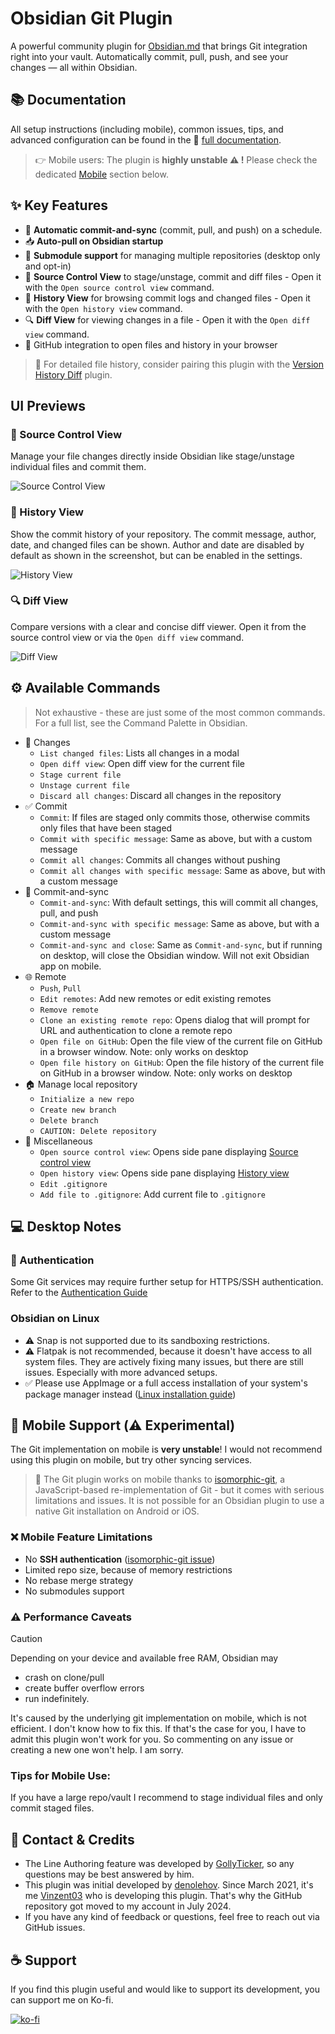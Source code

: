 # Obsidian Git Plugin

A powerful community plugin for [Obsidian.md](Obsidian.md) that brings Git integration right into your vault. Automatically commit, pull, push, and see your changes — all within Obsidian.

## 📚 Documentation

All setup instructions (including mobile), common issues, tips, and advanced configuration can be found in the 📖 [full documentation](https://publish.obsidian.md/git-doc).

> 👉 Mobile users: The plugin is **highly unstable ⚠️ !** Please check the dedicated [Mobile](#-mobile-support-%EF%B8%8F--experimental) section below.

## ✨ Key Features

- 🔁 **Automatic commit-and-sync** (commit, pull, and push) on a schedule.
- 📥 **Auto-pull on Obsidian startup**
- 📂 **Submodule support** for managing multiple repositories (desktop only and opt-in)
- 🔧 **Source Control View** to stage/unstage, commit and diff files - Open it with the `Open source control view` command.
- 📜 **History View** for browsing commit logs and changed files - Open it with the `Open history view` command.
- 🔍 **Diff View** for viewing changes in a file - Open it with the `Open diff view` command.
- 🔗 GitHub integration to open files and history in your browser

> 🧩 For detailed file history, consider pairing this plugin with the [Version History Diff](obsidian://show-plugin?id=obsidian-version-history-diff) plugin.

## UI Previews

### 🔧 Source Control View

Manage your file changes directly inside Obsidian like stage/unstage individual files and commit them.

![Source Control View](https://raw.githubusercontent.com/Vinzent03/obsidian-git/master/images/source-view.png)

### 📜 History View

Show the commit history of your repository. The commit message, author, date, and changed files can be shown. Author and date are disabled by default as shown in the screenshot, but can be enabled in the settings.

![History View](https://raw.githubusercontent.com/Vinzent03/obsidian-git/master/images/history-view.png)

### 🔍 Diff View 

Compare versions with a clear and concise diff viewer.
Open it from the source control view or via the `Open diff view` command.

![Diff View](https://raw.githubusercontent.com/Vinzent03/obsidian-git/master/images/diff-view.png)

## ⚙️ Available Commands
> Not exhaustive - these are just some of the most common commands. For a full list, see the Command Palette in Obsidian.

- 🔄 Changes
  - `List changed files`: Lists all changes in a modal
  - `Open diff view`: Open diff view for the current file
  - `Stage current file`
  - `Unstage current file`
  - `Discard all changes`: Discard all changes in the repository
- ✅ Commit
  - `Commit`: If files are staged only commits those, otherwise commits only files that have been staged
  - `Commit with specific message`: Same as above, but with a custom message
  - `Commit all changes`: Commits all changes without pushing
  - `Commit all changes with specific message`: Same as above, but with a custom message
- 🔀 Commit-and-sync
  - `Commit-and-sync`: With default settings, this will commit all changes, pull, and push
  - `Commit-and-sync with specific message`: Same as above, but with a custom message
  - `Commit-and-sync and close`: Same as `Commit-and-sync`, but if running on desktop, will close the Obsidian window. Will not exit Obsidian app on mobile.
- 🌐 Remote
  - `Push`, `Pull`
  - `Edit remotes`: Add new remotes or edit existing remotes
  - `Remove remote`
  - `Clone an existing remote repo`: Opens dialog that will prompt for URL and authentication to clone a remote repo
  - `Open file on GitHub`: Open the file view of the current file on GitHub in a browser window. Note: only works on desktop
  - `Open file history on GitHub`: Open the file history of the current file on GitHub in a browser window. Note: only works on desktop
- 🏠 Manage local repository
  - `Initialize a new repo`
  - `Create new branch`
  - `Delete branch`
  - `CAUTION: Delete repository`
- 🧪 Miscellaneous
  - `Open source control view`: Opens side pane displaying [Source control view](#sidebar-view)
  - `Open history view`: Opens side pane displaying [History view](#history-view)
  - `Edit .gitignore`
  - `Add file to .gitignore`: Add current file to `.gitignore`

## 💻 Desktop Notes

### 🔐 Authentication

Some Git services may require further setup for HTTPS/SSH authentication. Refer to the [Authentication Guide](https://publish.obsidian.md/git-doc/Authentication)

### Obsidian on Linux

- ⚠️  Snap is not supported due to its sandboxing restrictions.
- ⚠️  Flatpak is not recommended, because it doesn't have access to all system files. They are actively fixing many issues, but there are still issues. Especially with more advanced setups.
- ✅ Please use AppImage or a full access installation of your system's package manager instead ([Linux installation guide](https://publish.obsidian.md/git-doc/Installation#Linux))

## 📱 Mobile Support (⚠️  Experimental)

The Git implementation on mobile is **very unstable**! I would not recommend using this plugin on mobile, but try other syncing services.
> 🧪 The Git plugin works on mobile thanks to [isomorphic-git](https://isomorphic-git.org/), a JavaScript-based re-implementation of Git - but it comes with serious limitations and issues. It is not possible for an Obsidian plugin to use a native Git installation on Android or iOS.

### ❌ Mobile Feature Limitations

- No **SSH authentication** ([isomorphic-git issue](https://github.com/isomorphic-git/isomorphic-git/issues/231))
- Limited repo size, because of memory restrictions
- No rebase merge strategy
- No submodules support

### ⚠️ Performance Caveats

> [!caution]
> Depending on your device and available free RAM, Obsidian may
>
> - crash on clone/pull
> - create buffer overflow errors
> - run indefinitely.
>
> It's caused by the underlying git implementation on mobile, which is not efficient. I don't know how to fix this. If that's the case for you, I have to admit this plugin won't work for you. So commenting on any issue or creating a new one won't help. I am sorry.

### Tips for Mobile Use:

If you have a large repo/vault I recommend to stage individual files and only commit staged files.

## 🙋 Contact & Credits

- The Line Authoring feature was developed by [GollyTicker](https://github.com/GollyTicker), so any questions may be best answered by him.
- This plugin was initial developed by [denolehov](https://github.com/denolehov). Since March 2021, it's me [Vinzent03](https://github.com/Vinzent03) who is developing this plugin. That's why the GitHub repository got moved to my account in July 2024.
- If you have any kind of feedback or questions, feel free to reach out via GitHub issues.

## ☕ Support

If you find this plugin useful and would like to support its development, you can support me on Ko-fi.

[![ko-fi](https://ko-fi.com/img/githubbutton_sm.svg)](https://ko-fi.com/F1F195IQ5)
